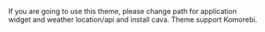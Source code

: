 If you are going to use this theme, please change path for application widget and weather location/api and install cava. Theme support Komorebi.
